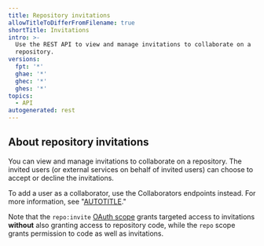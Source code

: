 ```yaml
---
title: Repository invitations
allowTitleToDifferFromFilename: true
shortTitle: Invitations
intro: >-
  Use the REST API to view and manage invitations to collaborate on a
  repository.
versions:
  fpt: '*'
  ghae: '*'
  ghec: '*'
  ghes: '*'
topics:
  - API
autogenerated: rest
---
```


## About repository invitations

You can view and manage invitations to collaborate on a repository. The invited users (or external services on behalf of invited users) can choose to accept or decline the invitations.

To add a user as a collaborator, use the Collaborators endpoints instead. For more information, see "[AUTOTITLE](/rest/collaborators/collaborators#add-a-repository-collaborator)."

Note that the `repo:invite` [OAuth scope](/apps/oauth-apps/building-oauth-apps/scopes-for-oauth-apps) grants targeted
access to invitations **without** also granting access to repository code, while the
`repo` scope grants permission to code as well as invitations.

<!-- Content after this section is automatically generated -->

